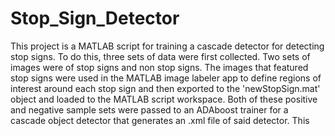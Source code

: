 # Stop_Sign_Detector

This project is a MATLAB script for training a cascade detector for detecting stop signs.
To do this, three sets of data were first collected. Two sets of images were of stop
signs and non stop signs. The images that featured stop signs were used in the MATLAB 
image labeler app to define regions of interest around each stop sign and then exported
to the 'newStopSign.mat' object and loaded to the MATLAB script workspace. Both of these
positive and negative sample sets were passed to an ADAboost trainer for a cascade object
detector that generates an .xml file of said detector. This 

